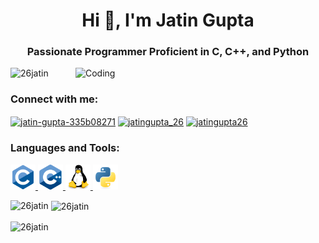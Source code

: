 <h1 align="center">Hi 👋, I'm Jatin Gupta</h1>
<h3 align="center">Passionate Programmer Proficient in C, C++, and Python</h3>
<img align="right" alt="Coding" width="400"
  https://mir-s3-cdn-cf.behance.net/project_modules/max_1200/223e6792880429.5e569ff84ebef.gif>
<p align="left"> <img src="https://komarev.com/ghpvc/?username=26jatin&label=Profile%20views&color=0e75b6&style=flat" alt="26jatin" /> </p>


<h3 align="left">Connect with me:</h3>
<p align="left">
<a href="https://linkedin.com/in/jatin-gupta-335b08271" target="blank"><img align="center" src="https://raw.githubusercontent.com/rahuldkjain/github-profile-readme-generator/master/src/images/icons/Social/linked-in-alt.svg" alt="jatin-gupta-335b08271" height="30" width="40" /></a>
<a href="https://instagram.com/jatingupta_26" target="blank"><img align="center" src="https://raw.githubusercontent.com/rahuldkjain/github-profile-readme-generator/master/src/images/icons/Social/instagram.svg" alt="jatingupta_26" height="30" width="40" /></a>
<a href="https://www.leetcode.com/jatingupta26" target="blank"><img align="center" src="https://raw.githubusercontent.com/rahuldkjain/github-profile-readme-generator/master/src/images/icons/Social/leet-code.svg" alt="jatingupta26" height="30" width="40" /></a>
</p>

<h3 align="left">Languages and Tools:</h3>
<p align="left"> <a href="https://www.cprogramming.com/" target="_blank" rel="noreferrer"> <img src="https://raw.githubusercontent.com/devicons/devicon/master/icons/c/c-original.svg" alt="c" width="40" height="40"/> </a> <a href="https://www.w3schools.com/cpp/" target="_blank" rel="noreferrer"> <img src="https://raw.githubusercontent.com/devicons/devicon/master/icons/cplusplus/cplusplus-original.svg" alt="cplusplus" width="40" height="40"/> </a> <a href="https://www.linux.org/" target="_blank" rel="noreferrer"> <img src="https://raw.githubusercontent.com/devicons/devicon/master/icons/linux/linux-original.svg" alt="linux" width="40" height="40"/> </a> <a href="https://www.python.org" target="_blank" rel="noreferrer"> <img src="https://raw.githubusercontent.com/devicons/devicon/master/icons/python/python-original.svg" alt="python" width="40" height="40"/> </a> </p>

<p><img align="left" src="https://github-readme-stats.vercel.app/api/top-langs?username=26jatin&show_icons=true&locale=en&layout=compact" alt="26jatin" /></p>

<p>&nbsp;<img align="center" src="https://github-readme-stats.vercel.app/api?username=26jatin&show_icons=true&locale=en" alt="26jatin" /></p>

<p><img align="center" src="https://github-readme-streak-stats.herokuapp.com/?user=26jatin&" alt="26jatin" /></p>

<!-- Add more sections as needed -->
